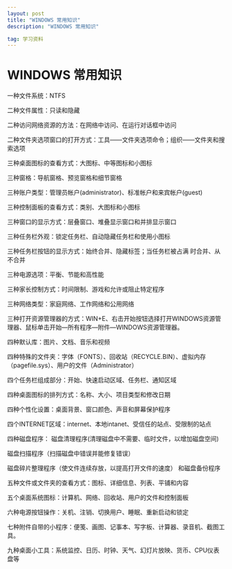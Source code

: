 ```yaml
---
layout: post
title: "WINDOWS 常用知识" 
description: "WINDOWS 常用知识"

tag: 学习资料
---  
```

# WINDOWS 常用知识

一种文件系统：NTFS

二种文件属性：只读和隐藏

二种访问网络资源的方法：在网络中访问、在运行对话框中访问

二种文件夹选项窗口的打开方式：工具――文件夹选项命令；组织――文件夹和搜索选项

三种桌面图标的查看方式：大图标、中等图标和小图标

三种窗格：导航窗格、预览窗格和细节窗格

三种账户类型：管理员帐户(administrator)、标准帐户和来宾帐户(guest)

三种控制面板的查看方式：类别、大图标和小图标

三种窗口的显示方式：层叠窗口、堆叠显示窗口和并排显示窗口

三种任务栏外观：锁定任务栏、自动隐藏任务栏和使用小图标

三种任务栏按钮的显示方式：始终合并、隐藏标签；当任务栏被占满
时合并、从不合并

三种电源选项：平衡、节能和高性能

三种家长控制方式：时间限制、游戏和允许或阻止特定程序

三种网络类型：家庭网络、工作网络和公用网络

三种打开资源管理器的方式：WIN+E、右击开始按钮选择打开WINDOWS资源管理器、鼠标单击开始—所有程序—附件—WINDOWS资源管理器。
 


四种默认库：图片、文档、音乐和视频

四种特殊的文件夹：字体（FONTS）、回收站（RECYCLE.BIN）、虚拟内存（pagefile.sys）、用户的文件（Administrator）

四个任务栏组成部分：开始、快速启动区域、任务栏、通知区域

四种桌面图标的排列方式：名称、大小、项目类型和修改日期

四种个性化设置：桌面背景、窗口颜色、声音和屏幕保护程序

四个INTERNET区域：internet、本地intanet、受信任的站点、受限制的站点

四种磁盘程序：
磁盘清理程序(清理磁盘中不需要、临时文件，以增加磁盘空间)

磁盘扫描程序（扫描磁盘中错误并能修复错误）

磁盘碎片整理程序（使文件连续存放，以提高打开文件的速度）
和磁盘备份程序

五种文件或文件夹的查看方式：图标、详细信息、列表、平铺和内容

五个桌面系统图标：计算机、网络、回收站、用户的文件和控制面板

六种电源按钮操作：关机、注销、切换用户、睡眠、重新启动和锁定

七种附件自带的小程序：便笺、画图、记事本、写字板、计算器、录音机、截图工具。

九种桌面小工具：系统监控、日历、时钟、天气、幻灯片放映、货币、CPU仪表盘等
